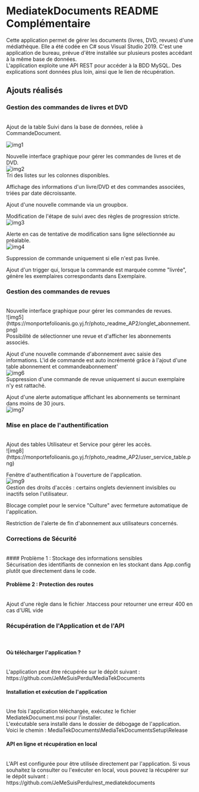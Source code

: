 # MediatekDocuments README Complémentaire
Cette application permet de gérer les documents (livres, DVD, revues) d'une médiathèque. Elle a été codée en C# sous Visual Studio 2019. C'est une application de bureau, prévue d'être installée sur plusieurs postes accédant à la même base de données.<br>
L'application exploite une API REST pour accéder à la BDD MySQL. Des explications sont données plus loin, ainsi que le lien de récupération.
## Ajouts réalisés
### Gestion des commandes de livres et DVD
<br>
Ajout de la table Suivi dans la base de données, reliée à CommandeDocument.<br>

![img1](https://monportefolioanis.go.yj.fr/photo_readme_AP2/commandedocument_idsuivi.png)<br>

Nouvelle interface graphique pour gérer les commandes de livres et de DVD.<br>
![img2](https://monportefolioanis.go.yj.fr/photo_readme_AP2/onglets_creer.png)<br>
Tri des listes sur les colonnes disponibles.<br>

Affichage des informations d'un livre/DVD et des commandes associées, triées par date décroissante.<br>

Ajout d'une nouvelle commande via un groupbox.<br>

Modification de l'étape de suivi avec des règles de progression stricte.<br>
![img3](https://monportefolioanis.go.yj.fr/photo_readme_AP2/modification_securiser.png)<br>

Alerte en cas de tentative de modification sans ligne sélectionnée au préalable.<br>
![img4](https://monportefolioanis.go.yj.fr/photo_readme_AP2/alerte_modification.png)<br>

Suppression de commande uniquement si elle n'est pas livrée.<br>

Ajout d'un trigger qui, lorsque la commande est marquée comme "livrée", génère les exemplaires correspondants dans Exemplaire.<br>

### Gestion des commandes de revues
<br>
Nouvelle interface graphique pour gérer les commandes de revues.<br>
![img5](https://monportefolioanis.go.yj.fr/photo_readme_AP2/onglet_abonnement.png)<br>
Possibilité de sélectionner une revue et d'afficher les abonnements associés.<br>

Ajout d'une nouvelle commande d'abonnement avec saisie des informations. L'id de commande est auto incrémenté grâce à l'ajout d'une table abonnement et commandeabonnement'<br>
![img6](https://monportefolioanis.go.yj.fr/photo_readme_AP2/commande_abonnement.png)<br>
Suppression d'une commande de revue uniquement si aucun exemplaire n'y est rattaché.<br>

Ajout d'une alerte automatique affichant les abonnements se terminant dans moins de 30 jours.<br>
![img7](https://monportefolioanis.go.yj.fr/photo_readme_AP2/alerte_abonnement_fin.png)<br>

### Mise en place de l'authentification
<br>
Ajout des tables Utilisateur et Service pour gérer les accès.<br>
![img8](https://monportefolioanis.go.yj.fr/photo_readme_AP2/user_service_table.png)<br>

Fenêtre d'authentification à l'ouverture de l'application.<br>
![img9](https://monportefolioanis.go.yj.fr/photo_readme_AP2/connexion_form.png)<br>
Gestion des droits d'accès : certains onglets deviennent invisibles ou inactifs selon l'utilisateur.<br>

Blocage complet pour le service "Culture" avec fermeture automatique de l'application.<br>

Restriction de l'alerte de fin d'abonnement aux utilisateurs concernés.<br>

### Corrections de Sécurité
<br>
#### Problème 1 : Stockage des informations sensibles
<br>
Sécurisation des identifiants de connexion en les stockant dans App.config plutôt que directement dans le code.<br>

#### Problème 2 : Protection des routes
<br>
Ajout d'une règle dans le fichier .htaccess pour retourner une erreur 400 en cas d'URL vide<br>

### Récupération de l'Application et de l'API
<br>

#### Où télécharger l'application ?
<br>
L'application peut être récupérée sur le dépôt suivant :<br> 
https://github.com/JeMeSuisPerdu/MediaTekDocuments <br>

#### Installation et exécution de l'application
<br>Une fois l'application téléchargée, exécutez le fichier MediatekDocument.msi pour l'installer.<br>
L'exécutable sera installé dans le dossier de débogage de l'application.<br>
Voici le chemin : MediaTekDocuments\MediaTekDocumentsSetup\Release<br>

#### API en ligne et récupération en local
<br>
L'API est configurée pour être utilisée directement par l'application.
Si vous souhaitez la consulter ou l'exécuter en local, vous pouvez la récupérer sur le dépôt suivant :<br>
https://github.com/JeMeSuisPerdu/rest_mediatekdocuments <br>

